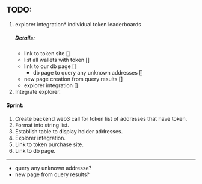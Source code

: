 ## TODO:

1. explorer integration\* individual token leaderboards
   ##### Details:
   - link to token site []
   - list all wallets with token []
   - link to our db page []
     - db page to query any unknown addresses []
   - new page creation from query results []
   - explorer integration []
2. Integrate explorer.

#### Sprint:

1. Create backend web3 call for token list of addresses that have token.
2. Format into string list.
3. Establish table to display holder addresses.
4. Explorer integration.
5. Link to token purchase site.
6. Link to db page.

---

- query any unknown addresse?
- new page from query results?
